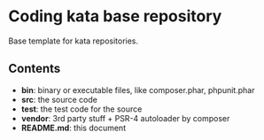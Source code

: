 # Coding kata base repository

Base template for kata repositories.

## Contents

* **bin**: binary or executable files, like composer.phar, phpunit.phar
* **src**: the source code
* **test**: the test code for the source
* **vendor**: 3rd party stuff + PSR-4 autoloader by composer
* **README.md**: this document
